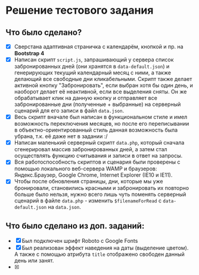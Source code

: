 # Решение тестового задания

## Что было сделано?

- [x] Сверстана адаптивная страничка с календарём, кнопкой и пр. на **Bootstrap 4**
- [x] Написан скрипт `script.js`, запрашивающий у сервера список забронированных дней (они хранятся в `data-default.json`) и генерирующих текущий календарный месяц с ними, а также делающий все свободные дни кликабельными. Скрипт также делает активной кнопку "Забронировать", если выбран хотя бы один день, и наоборот делает её неактивной, если все выделения сняты. Он же обрабатывает клик на данную кнопку и отправляет все забронированные дни (полученные + выбранные) на серверный сценарий для его записи в файл `data.json`.
- [x] Весь скрипт вначале был написан в функциональном стиле и имел возможность переключения месяцев, но после его переписывании в объектно-ориентированный стиль данная возможность была убрана, т.к. её даже нет в задании :/
- [x] Написан маленький серверный скрипт `data.php`, который сначала сгенерировал массив забронированных дней, а затем стал осуществлять функцию считывания и записи в ответ на запросы.
- [x] Вся работоспособность скриптов и сценария были проверены с помощью локального веб-сервера WAMP и браузеров: Яндекс.Браузер, Google Chrome, Internet Explorer (IE10 и IE11).
- [x] Чтобы после обновления страницы, дни, которые мы уже бронировали, становились красными и забронировать их повторно больше было нельзя, нужно всего лишь чуть поменять серверный сценарий в файле `data.php` - изменить `$filenameForRead` с `data-default.json` на `data.json`.

## Что было сделано из доп. заданий:

- [x] Был подключен шрифт Roboto с Google Fonts
- [x] Был реализован эффект наведения на даты (выделение цветом). А также с помощью атрибута `title` отображено свободен данный день или занят.
- [x] 